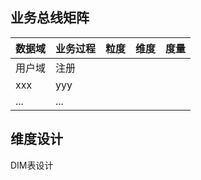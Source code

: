 ## 业务总线矩阵

| 数据域 | 业务过程 | 粒度 | 维度 | 度量 |
| ------ | -------- | ---- | ---- | ---- |
| 用户域 | 注册     |      |      |      |
| xxx    | yyy      |      |      |      |
| ...    | ...      |      |      |      |


## 维度设计
DIM表设计